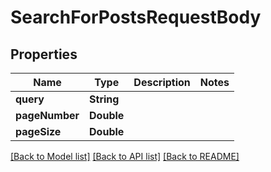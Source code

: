 # SearchForPostsRequestBody

## Properties
Name | Type | Description | Notes
------------ | ------------- | ------------- | -------------
**query** | **String** |  | 
**pageNumber** | **Double** |  | 
**pageSize** | **Double** |  | 

[[Back to Model list]](../README.md#documentation-for-models) [[Back to API list]](../README.md#documentation-for-api-endpoints) [[Back to README]](../README.md)



